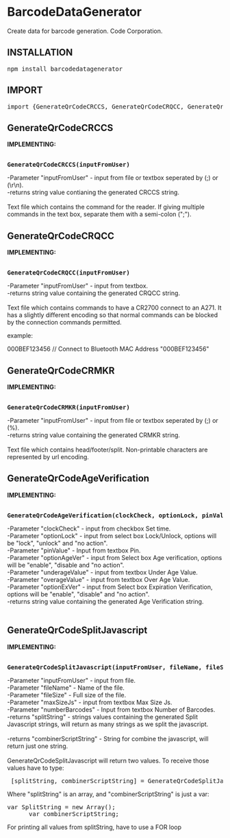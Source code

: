 # BarcodeDataGenerator
Create data for barcode generation.
Code Corporation.

<h2>INSTALLATION</h2>
<div><pre>npm install barcodedatagenerator</pre></div>

<h2>IMPORT</h2>
<div><pre>import {GenerateQrCodeCRCCS, GenerateQrCodeCRQCC, GenerateQrCodeCRMKR, GenerateQrCodeAgeVerification, GenerateQrCodeSplitJavascript} from 'barcodedatagenerator';
</pre></div>

<h2>GenerateQrCodeCRCCS</h2>
<div><b>IMPLEMENTING:</b></div> 
<div><br><b><pre>GenerateQrCodeCRCCS(inputFromUser)</br></b></div>
<div>-Parameter "inputFromUser" - input from file or textbox seperated by (;) or (\r\n).</div>
<div>-returns string value contianing the generated CRCCS string.</div><br>
<div>Text file which contains the command for the reader.  If giving multiple commands in the text box, separate them with a semi-colon (";").

</div>



<h2>GenerateQrCodeCRQCC</h2>
<div><b>IMPLEMENTING:</b></div>
<div><b><br><pre>GenerateQrCodeCRQCC(inputFromUser)</b></div>
<div>-Parameter "inputFromUser" - input from textbox.</div>
<div>-returns string value containing the generated CRQCC string.</div><br>
<div>Text file which contains commands to have a CR2700 connect to an A271.  It has a slightly different encoding so that normal commands can be blocked by the connection commands permitted.

example:

000BEF123456    // Connect to Bluetooth MAC Address "000BEF123456"

</div>

<h2>GenerateQrCodeCRMKR</h2>
<div><b>IMPLEMENTING:</b></div>
<div><b><br><pre>GenerateQrCodeCRMKR(inputFromUser)</b></div>
<div>-Parameter "inputFromUser" - input from file or textbox seperated by (;) or (%).</div>
<div>-returns string value containing the generated CRMKR string.</div><br>
<div>Text file which contains head/footer/split.  Non-printable characters are represented by url encoding.


</div>
  
  <h2>GenerateQrCodeAgeVerification</h2>
<div><b>IMPLEMENTING:</b></div>
<div><b><br><pre>GenerateQrCodeAgeVerification(clockCheck, optionLock, pinValue, optionAgeVer, underageValue, overageValue, optionExVer)</b></div>
<div>-Parameter "clockCheck" - input from checkbox Set time.</div>
  <div>-Parameter "optionLock" - input from select box Lock/Unlock, options will be "lock", "unlock" and "no action".</div>
  <div>-Parameter "pinValue" - Input from textbox Pin.</div>
  <div>-Parameter "optionAgeVer" - input from Select box Age verification, options will be "enable", "disable and "no action".</div>
  <div>-Parameter "underageValue" - input from textbox Under Age Value.</div>
  <div>-Parameter "overageValue" - input from textbox Over Age Value.</div>
  <div>-Parameter "optionExVer" - input from Select box Expiration Verification, options will be "enable", "disable" and "no action".</div>
<div>-returns string value containing the generated Age Verification string.</div><br>
  
  <h2>GenerateQrCodeSplitJavascript</h2>
<div><b>IMPLEMENTING:</b></div>
<div><b><br><pre>GenerateQrCodeSplitJavascript(inputFromUser, fileName, fileSize, maxSizeJs, numberBarcodes)</b></div>
<div>-Parameter "inputFromUser" - input from file.</div>
  <div>-Parameter "fileName" - Name of the file.</div>
  <div>-Parameter "fileSize" - Full size of the file.</div>
  <div>-Parameter "maxSizeJs" - input from textbox Max Size Js.</div>
  <div>-Parameter "numberBarcodes" - Input from textbox Number of Barcodes.</div>
  
<div>-returns "splitString" - strings values containing the generated Split Javascript strings, will return as many strings as we split the javascript.</div><br>
 <div>-returns "combinerScriptString" - String for combine the javascript, will return just one string.</div><br>
  
  <div>GenerateQrCodeSplitJavascript will return two values. To receive those values have to type: <pre> [splitString, combinerScriptString] = GenerateQrCodeSplitJavascript(text, filename, filesize, maxsizejs, numberbarcodes);
</pre></div>
  <div>Where "splitString" is an array, and "combinerScriptString" is just a var: <pre>var SplitString = new Array();
      var combinerScriptString;</pre> </div>
  <div>For printing all values from splitString, have to use a FOR loop</div>
